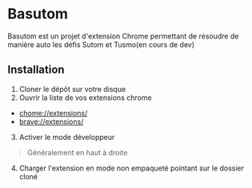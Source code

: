 # Basutom

Basutom est un projet d'extension Chrome permettant de résoudre de manière auto les défis Sutom et Tusmo(en cours de dev)

## Installation
1. Cloner le dépôt sur votre disque
2. Ouvrir la liste de vos extensions chrome
  * [chome://extensions/](chome://extensions/)
  * [brave://extensions/](brave://extensions/)
3. Activer le mode développeur
  > Généralement en haut à droite
4. Charger l'extension en mode non empaqueté pointant sur le dossier cloné
